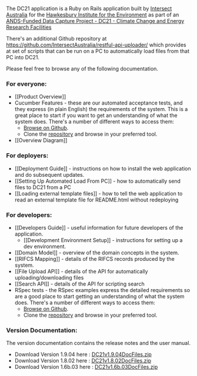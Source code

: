 The DC21 application is a Ruby on Rails application built by [Intersect Australia](http://www.intersect.org.au/) for the [Hawkesbury Institute for the Environment]( http://www.uws.edu.au/hie/hie) as part of an [ANDS-Funded Data Capture Project - DC21 - Climate Change and Energy Research Facilities](http://projects.ands.org.au/id/DC21)

There's an additional Github repository at https://github.com/IntersectAustralia/restful-api-uploader/ which provides at set of scripts that can be run on a PC to automatically load files from that PC into DC21.

Please feel free to browse any of the following documentation.
### For everyone:
* [[Product Overview]]
* Cucumber Features - these are our automated acceptance tests, and they express (in plain English) the requirements of the system. This is a great place to start if you want to get an understanding of what the system does. There's a number of different ways to access them:
  * [Browse on Github](https://github.com/IntersectAustralia/dc21/tree/1.9.04/features).
  * Clone the [repository](https://github.com/IntersectAustralia/dc21/) and browse in your preferred tool.
* [[Overview Diagram]]

### For deployers:
* [[Deployment Guide]] - instructions on how to install the web application and do subsequent updates.
* [[Setting Up Automated Load From PC]] - how to automatically send files to DC21 from a PC
* [[Loading external template files]] - how to tell the web application to read an external template file for README.html without redeploying

###  For developers:
* [[Developers Guide]] - useful information for future developers of the application.
  * [[Development Environment Setup]] - instructions for setting up a dev environment.
* [[Domain Model]] - overview of the domain concepts in the system.
* [[RIFCS Mapping]] - details of the RIFCS records produced by the system.
* [[File Upload API]] - details of the API for automatically uploading/downloading files
* [[Search API]] - details of the API for scripting search
* RSpec tests - the RSpec examples express the detailed requirements so are a good place to start getting an understanding of what the system does.  There's a number of different ways to access them:
  * [Browse on Github](https://github.com/IntersectAustralia/dc21/tree/1.9.04/spec).
  * Clone the [repository](https://github.com/IntersectAustralia/dc21) and browse in your preferred tool.

### Version Documentation:
The version documentation contains the release notes and the user manual.
* Download Version 1.9.04 here : [DC21v1.9.04DocFiles.zip](https://github.com/IntersectAustralia/dc21-doc/raw/1.9.04/files/HIEv_v1.9.04DocFiles.zip)
* Download Version 1.8.02 here : [DC21v1.8.02DocFiles.zip](https://github.com/IntersectAustralia/dc21-doc/raw/1.9.04/files/HIEvv1.8.02DocFiles.zip)
* Download Version 1.6b.03 here : [DC21v1.6b.03DocFiles.zip](https://github.com/IntersectAustralia/dc21-doc/raw/1.9.04/files/DC21v1.6b.03DocFiles.zip)
